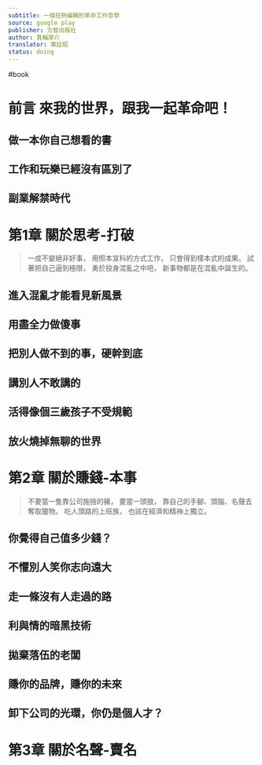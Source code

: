 ```yaml
---
subtitle: 一個狂熱編輯的革命工作哲學
source: google play
publisher: 方智出版社
author: 箕輪厚介
translator: 葉廷昭
status: doing
---
```

#book 

# 前言 來我的世界，跟我一起革命吧！

## 做一本你自己想看的書

## 工作和玩樂已經沒有區別了

## 副業解禁時代

# 第1章 關於思考-打破

> 一成不變絕非好事，
> 用照本宣科的方式工作，
> 只會得到樣本式的成果。
> 試著把自己逼到極限，
> 勇於投身混亂之中吧，
> 新事物都是在混亂中誕生的。

## 進入混亂才能看見新風景

## 用盡全力做傻事

## 把別人做不到的事，硬幹到底

## 講別人不敢講的

## 活得像個三歲孩子不受規範

## 放火燒掉無聊的世界

# 第2章 關於賺錢-本事

> 不要當一隻靠公司施捨的豬，
> 要當一頭狼，
> 靠自己的手腳、頭腦、名聲去奪取獵物。
> 吃人頭路的上班族，
> 也該在經濟和精神上獨立。

## 你覺得自己值多少錢？

## 不懼別人笑你志向遠大

## 走一條沒有人走過的路

## 利與情的暗黑技術

## 拋棄落伍的老闆

## 賺你的品牌，賺你的未來

## 卸下公司的光環，你仍是個人才？

# 第3章 關於名聲-賣名

